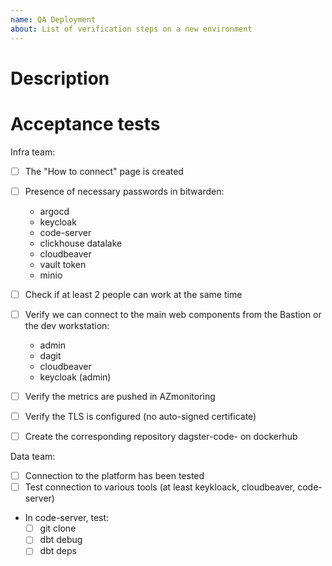 ```yaml
---
name: QA Deployment
about: List of verification steps on a new environment
---
```


# Description 
<!-- Describe the particularity of this env if necessary -->

# Acceptance tests
<!-- Mandatory -->

Infra team:
- [ ] The "How to connect" page is created
- [ ] Presence of necessary passwords in bitwarden:
    - argocd
    - keycloak
    - code-server
    - clickhouse datalake
    - cloudbeaver
    - vault token
    - minio

- [ ] Check if at least 2 people can work at the same time
- [ ] Verify we can connect to the main web components from the Bastion or the dev workstation:
    - admin
    - dagit
    - cloudbeaver
    - keycloak (admin)
- [ ] Verify the metrics are pushed in AZmonitoring
- [ ] Verify the TLS is configured (no auto-signed certificate)
- [ ] Create the corresponding repository dagster-code- on dockerhub

Data team:
- [ ] Connection to the platform has been tested
- [ ] Test connection to various tools (at least keykloack, cloudbeaver, code-server)
- In code-server, test:
    - [ ] git clone
    - [ ] dbt debug
    - [ ] dbt deps

